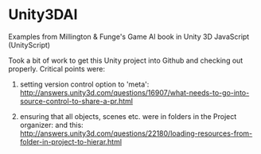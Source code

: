 Unity3DAI
=========

Examples from Millington &amp; Funge's Game AI book in Unity 3D JavaScript (UnityScript)

Took a bit of work to get this Unity project into Github and checking out properly.  Critical points were:

1) setting version control option to 'meta': http://answers.unity3d.com/questions/16907/what-needs-to-go-into-source-control-to-share-a-pr.html

2) ensuring that all objects, scenes etc. were in folders in the Project organizer:  and this: http://answers.unity3d.com/questions/22180/loading-resources-from-folder-in-project-to-hierar.html
